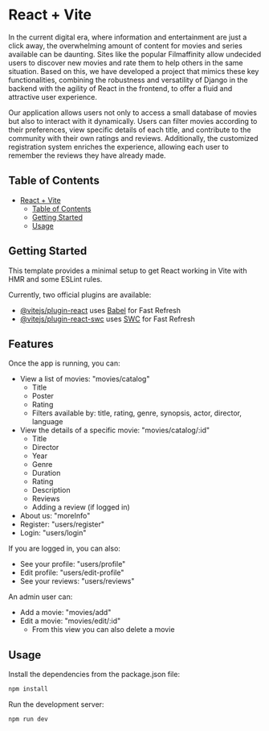# React + Vite
In the current digital era, where information and entertainment are just a click away, the overwhelming amount of content for movies and series available can be daunting. Sites like the popular Filmaffinity allow undecided users to discover new movies and rate them to help others in the same situation. Based on this, we have developed a project that mimics these key functionalities, combining the robustness and versatility of Django in the backend with the agility of React in the frontend, to offer a fluid and attractive user experience.

Our application allows users not only to access a small database of movies but also to interact with it dynamically. Users can filter movies according to their preferences, view specific details of each title, and contribute to the community with their own ratings and reviews. Additionally, the customized registration system enriches the experience, allowing each user to remember the reviews they have already made.


## Table of Contents
- [React + Vite](#react--vite)
  - [Table of Contents](#table-of-contents)
  - [Getting Started](#getting-started)
  - [Usage](#usage)

## Getting Started
This template provides a minimal setup to get React working in Vite with HMR and some ESLint rules.

Currently, two official plugins are available:

- [@vitejs/plugin-react](https://github.com/vitejs/vite-plugin-react/blob/main/packages/plugin-react/README.md) uses [Babel](https://babeljs.io/) for Fast Refresh
- [@vitejs/plugin-react-swc](https://github.com/vitejs/vite-plugin-react-swc) uses [SWC](https://swc.rs/) for Fast Refresh

## Features
Once the app is running, you can:
- View a list of movies: "movies/catalog"
    - Title
    - Poster
    - Rating
    - Filters available by: title, rating, genre, synopsis, actor, director, language
- View the details of a specific movie: "movies/catalog/:id"
    - Title
    - Director
    - Year
    - Genre
    - Duration
    - Rating
    - Description
    - Reviews
    - Adding a review (if logged in)
- About us: "moreInfo"
- Register: "users/register"
- Login: "users/login"

If you are logged in, you can also:
- See your profile: "users/profile"
- Edit profile: "users/edit-profile"
- See your reviews: "users/reviews"

An admin user can:
- Add a movie: "movies/add"
- Edit a movie: "movies/edit/:id"
    - From this view you can also delete a movie



## Usage
Install the dependencies from the package.json file:
```bash
npm install
```

Run the development server:
```bash
npm run dev
```